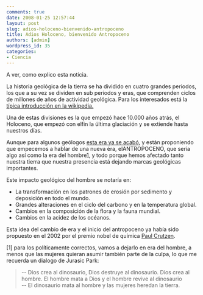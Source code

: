 ```yaml
---
comments: true
date: 2008-01-25 12:57:44
layout: post
slug: adios-holoceno-bienvenido-antropoceno
title: Adios Holoceno, bienvenido Antropoceno
authors: [admin]
wordpress_id: 35
categories:
- Ciencia
---
```


A ver, como explico esta noticia.

La historia geológica de la tierra se ha dividido en cuatro grandes periodos, los que a su vez se dividen en sub periodos y eras, que comprenden ciclos de millones de años de actividad geológica. Para los interesados está la [típica introducción en la wikipedia.](http://es.wikipedia.org/wiki/Geolog%C3%ADa_hist%C3%B3rica)

Una de estas divisiones es la que empezó hace 10.000 años atrás, el Holoceno, que empezó con elfin la última glaciación y se extiende hasta nuestros días.

Aunque para algunos geólogos [esta era ya se acabó](http://www.eurekalert.org/pub_releases/2008-01/uol-mcb012508.php), y están proponiendo que empecemos a hablar de una nueva éra, elANTROPOCENO, que sería algo así como la era del hombre[1](http://www.lnds.net/2008/01/adios-holoceno-bienvenido-antropoceno.html#fn1), y todo porque hemos afectado tanto nuestra tierra que nuestra presencia está dejando marcas geológicas importantes.

Este impacto geológico del hombre se notaría en:

  * La transformación en los patrones de erosión por sedimento y deposición en todo el mundo.
  * Grandes alteraciones en el ciclo del carbono y en la temperatura global.
  * Cambios en la composición de la flora y la fauna mundial.
  * Cambios en la acidez de los océanos.

Esta idea del cambio de era y el inicio del antropoceno ya había sido propuesto en el 2002 por el premio nobel de química [Paul Crutzen](http://nobelpreis.org/castellano/chemie/crutzen.html).

[1] para los políticamente correctos, vamos a dejarlo en era del hombre, a menos que las mujeres quieran asumir también parte de la culpa, lo que me recuerda un dialogo de Jurasic Park:

> -- Dios crea al dinosaurio, Dios destruye al dinosaurio. Dios crea al hombre. El hombre mata a Dios y el hombre revive al dinosaurio  \
-- El dinosaurio mata al hombre y las mujeres heredan la tierra.



